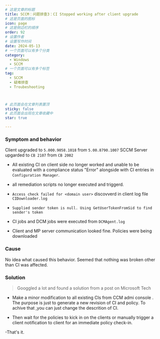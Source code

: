 ```yaml
---
# 这是文章的标题
title: SCCM：问题排查3：CI Stopped working after client upgrade
# 这是页面的图标
icon: page
# 这是侧边栏的顺序
order: 92
# 设置作者
# 设置写作时间
date: 2024-05-13
# 一个页面可以有多个分类
category:
  - Windows
  - SCCM
# 一个页面可以有多个标签
tag:
  - SCCM
  - 疑难排查
  - Troubeshooting



# 此页面会在文章列表置顶
sticky: false
# 此页面会出现在文章收藏中
star: true

---
```



### Symptom and behavior 

Client upgraded to `5.000.9058.1018` from `5.00.8790.1007`
SCCM Server upgarded to `CB 2107` from `CB 2002`

- All existing CI on client side no longer worked and unable to be evaluated with a compliance status "Error" alongside with CI entries in `Configuration Manager`.

- all remediation scripts no longer executed and triggerd.

- `Access check failed for <domain user>` discovverd in client log file `CIDownloader.log`

- `Supplied sender token is null. Using GetUserTokenFromSid to find sender's token`

- CI jobs and DCM jobs were executed from `DCMAgent.log`

- Client and MP server communication looked fine. Policies were being downloaded



### Cause

No idea what caused this behavior.  Seemed that nothing was broken other than CI was affected. 

### Solution

> Googgled a lot and found a solution from a post on Microsoft Tech

- Make a minor modification to all existing CIs from CCM admi console . The purpose is just to generate a new revision of CI and policy. To achive that ,you can just change the descrition of CI.

- Then wait for the policies to kick in on the clients or manually trigger a client notification to client for an immediate policy check-in.

-That's it. 


